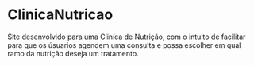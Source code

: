 # ClinicaNutricao

Site desenvolvido para uma Cliníca de Nutrição, com o intuito de facilitar para que os úsuarios agendem uma consulta e possa escolher em qual ramo da nutrição deseja um tratamento.
